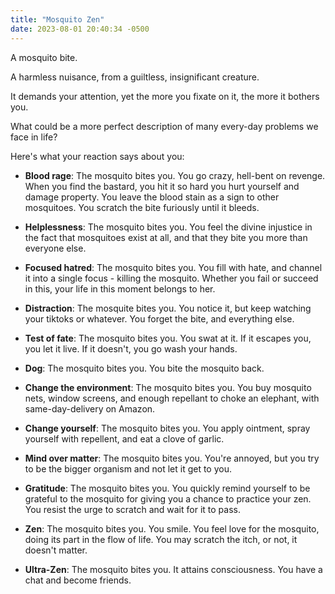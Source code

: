 ```yaml
---
title: "Mosquito Zen"
date: 2023-08-01 20:40:34 -0500
---
```


A mosquito bite.

A harmless nuisance, from a guiltless, insignificant creature.

It demands your attention, yet the more you fixate on it, the more it bothers you.

What could be a more perfect description of many every-day problems we face in life?

Here's what your reaction says about you:

- **Blood rage**: The mosquito bites you. You go crazy, hell-bent on revenge. When you find the bastard, you hit it so hard you hurt yourself and damage property. You leave the blood stain as a sign to other mosquitoes. You scratch the bite furiously until it bleeds.

- **Helplessness**: The mosquito bites you. You feel the divine injustice in the fact that mosquitoes exist at all, and that they bite you more than everyone else.

- **Focused hatred**: The mosquito bites you. You fill with hate, and channel it into a single focus - killing the mosquito. Whether you fail or succeed in this, your life in this moment belongs to her.

- **Distraction**: The mosquite bites you. You notice it, but keep watching your tiktoks or whatever. You forget the bite, and everything else.

- **Test of fate**: The mosquito bites you. You swat at it. If it escapes you, you let it live. If it doesn't, you go wash your hands.

- **Dog**: The mosquito bites you. You bite the mosquito back.

- **Change the environment**: The mosquito bites you. You buy mosquito nets, window screens, and enough repellant to choke an elephant, with same-day-delivery on Amazon. 

- **Change yourself**: The mosquito bites you. You apply ointment, spray yourself with repellent, and eat a clove of garlic.

- **Mind over matter**: The mosquito bites you. You're annoyed, but you try to be the bigger organism and not let it get to you.

- **Gratitude**: The mosquito bites you. You quickly remind yourself to be grateful to the mosquito for giving you a chance to practice your zen. You resist the urge to scratch and wait for it to pass.

- **Zen**: The mosquito bites you. You smile. You feel love for the mosquito, doing its part in the flow of life. You may scratch the itch, or not, it doesn't matter.

- **Ultra-Zen**: The mosquito bites you. It attains consciousness. You have a chat and become friends.




